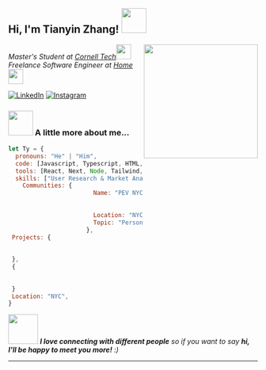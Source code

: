 <h2> Hi, I'm Tianyin Zhang! <img src="https://media.giphy.com/media/mGcNjsfWAjY5AEZNw6/giphy.gif" width="50"></h2>

<img align='right' src="https://media4.giphy.com/media/v1.Y2lkPTc5MGI3NjExc2R6aTQ0eXN0ZXFyajd4am1paHY0bnVpZ2p3dThrYmdkeWs2ZmJ5biZlcD12MV9pbnRlcm5hbF9naWZfYnlfaWQmY3Q9Zw/10QncnD0UNuBMI/giphy.gif" width="230">

<p><em>Master's Student at <a href="https://tech.cornell.edu/">Cornell Tech</a><img src="https://media.giphy.com/media/fYSnHlufseco8Fh93Z/giphy.gif" width="30"></br>Freelance Software Engineer at <a href="https://www.tianyinzhang.com/">Home</a><img src="https://media.giphy.com/media/WUlplcMpOCEmTGBtBW/giphy.gif" width="30"> 
</em></p>

[![LinkedIn](https://img.shields.io/badge/LinkedIn-%230077B5.svg?logo=linkedin&logoColor=white)](https://linkedin.com/in/tianyinzhang37) [![Instagram](https://img.shields.io/badge/Instagram-%23E4405F.svg?logo=Instagram&logoColor=white)](https://instagram.com/aka.ty37)

### <img src="https://media.giphy.com/media/VgCDAzcKvsR6OM0uWg/giphy.gif" width="50"> A little more about me...

```javascript
let Ty = {
  pronouns: "He" | "Him",
  code: [Javascript, Typescript, HTML, CSS, Python, SQL],
  tools: [React, Next, Node, Tailwind, Styled-Components, Figma, Docker],
  skills: ["User Research & Market Analysis", "Cross-functional team leadership", "AI-Driven Analytics"],
 	Communities: {
                        Name: "PEV NYC",
    										Organizer: "Me",
    										Coorganizer: "Liam Martens"
                        Location: "NYC",
                        Topic: "Personal Electric Vehicle"
                      },
 Projects: {
   											Name: "Cornell Tech Hub",
   											URL: "https://www.cornelltechhub.info/"
 },
 {
   											Name: "PEV NYC",
   											URL: "https://pevnyc.org/"
 }
 Location: "NYC",
}
```

<img src="https://media.giphy.com/media/LnQjpWaON8nhr21vNW/giphy.gif" width="60"> <em><b>I love connecting with different people</b> so if you want to say <b>hi, I'll be happy to meet you more!</b> :)</em>

---
